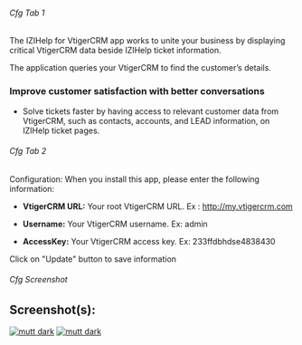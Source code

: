 ###### Cfg Tab 1
The IZIHelp for VtigerCRM app works to unite your business by displaying critical VtigerCRM data beside IZIHelp ticket information.

The application queries your VtigerCRM to find the customer’s details.

### Improve customer satisfaction with better conversations

*   Solve tickets faster by having access to relevant customer data from VtigerCRM, such as contacts, accounts, and LEAD information, on IZIHelp ticket pages.

###### Cfg Tab 2
Configuration: When you install this app, please enter the following information:

*   **VtigerCRM URL:** Your root VtigerCRM URL. Ex : http://my.vtigercrm.com

*   **Username:** Your VtigerCRM username. Ex: admin

*   **AccessKey:** Your VtigerCRM access key. Ex: 233ffdbhdse4838430

Click on "Update" button to save information

###### Cfg Screenshot

## Screenshot(s):

[![mutt dark](/apps/market-screenshots/vtigercrm/screen1.png)](/apps/market-screenshots/vtigercrm/screen1.png)
[![mutt dark](/apps/market-screenshots/vtigercrm/screen2.png)](/apps/market-screenshots/vtigercrm/screen2.png)